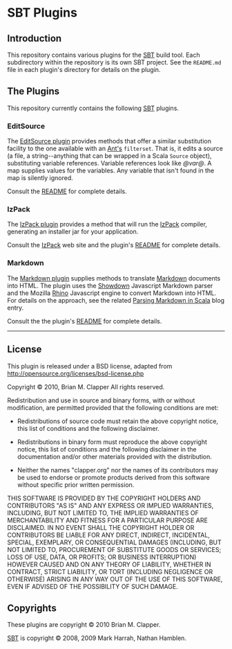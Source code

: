 # SBT Plugins

## Introduction

This repository contains various plugins for the [SBT][sbt] build tool. Each
subdirectory within the repository is its own SBT project. See the `README.md`
file in each plugin's directory for details on the plugin.

[sbt]: http://code.google.com/p/simple-build-tool/

## The Plugins

This repository currently contains the following [SBT][sbt] plugins.

### EditSource

The [EditSource plugin][editsource] provides methods that offer a similar
substitution facility to the one available with an [Ant's][ant]
`filterset`. That is, it edits a source (a file, a string--anything that
can be wrapped in a Scala `Source` object), substituting variable
references. Variable references look like _@var@_. A map supplies values
for the variables. Any variable that isn't found in the map is silently
ignored.

Consult the [README][editsource-readme] for complete details.

[ant]: http://ant.apache.org/
[editsource]: http://github.com/bmc/sbt-plugins/tree/master/editsource/
[editsource-readme]: http://github.com/bmc/sbt-plugins/tree/master/editsource/README.md

### IzPack

The [IzPack plugin][izpack-plugin] provides a method that will run the
[IzPack][izpack] compiler, generating an installer jar for your application.

Consult the [IzPack][izpack] web site and the plugin's [README][izpack-readme] 
for complete details.

[izpack-plugin]: http://github.com/bmc/sbt-plugins/tree/master/IzPack/
[izpack-readme]: http://github.com/bmc/sbt-plugins/tree/master/IzPack/README.md
[izpack]: http://izpack.org/

### Markdown

The [Markdown plugin][md-plugin] supplies methods to translate
[Markdown][markdown] documents into HTML. The plugin uses the
[Showdown][showdown] Javascript Markdown parser and the Mozilla
[Rhino][rhino] Javascript engine to convert Markdown into HTML. For details
on the approach, see the related [Parsing Markdown in Scala][markdown-blog]
blog entry.

Consult the the plugin's [README][md-readme] for complete details.

[md-plugin]: http://github.com/bmc/sbt-plugins/tree/master/markdown/
[md-readme]: http://github.com/bmc/sbt-plugins/tree/master/markdown/README.md
[markdown]: http://daringfireball.net/projects/markdown/
[showdown]: http://attacklab.net/showdown/
[rhino]: http://www.mozilla.org/rhino/
[markdown-blog]: http://brizzled.clapper.org/id/98

<hr/>

License
-------

This plugin is released under a BSD license, adapted from
<http://opensource.org/licenses/bsd-license.php>

Copyright &copy; 2010, Brian M. Clapper
All rights reserved.

Redistribution and use in source and binary forms, with or without
modification, are permitted provided that the following conditions are
met:

* Redistributions of source code must retain the above copyright notice,
  this list of conditions and the following disclaimer.

* Redistributions in binary form must reproduce the above copyright
  notice, this list of conditions and the following disclaimer in the
  documentation and/or other materials provided with the distribution.

* Neither the names "clapper.org" nor the names of its contributors may be
  used to endorse or promote products derived from this software without
  specific prior written permission.

THIS SOFTWARE IS PROVIDED BY THE COPYRIGHT HOLDERS AND CONTRIBUTORS "AS
IS" AND ANY EXPRESS OR IMPLIED WARRANTIES, INCLUDING, BUT NOT LIMITED TO,
THE IMPLIED WARRANTIES OF MERCHANTABILITY AND FITNESS FOR A PARTICULAR
PURPOSE ARE DISCLAIMED. IN NO EVENT SHALL THE COPYRIGHT HOLDER OR
CONTRIBUTORS BE LIABLE FOR ANY DIRECT, INDIRECT, INCIDENTAL, SPECIAL,
EXEMPLARY, OR CONSEQUENTIAL DAMAGES (INCLUDING, BUT NOT LIMITED TO,
PROCUREMENT OF SUBSTITUTE GOODS OR SERVICES; LOSS OF USE, DATA, OR
PROFITS; OR BUSINESS INTERRUPTION) HOWEVER CAUSED AND ON ANY THEORY OF
LIABILITY, WHETHER IN CONTRACT, STRICT LIABILITY, OR TORT (INCLUDING
NEGLIGENCE OR OTHERWISE) ARISING IN ANY WAY OUT OF THE USE OF THIS
SOFTWARE, EVEN IF ADVISED OF THE POSSIBILITY OF SUCH DAMAGE.

Copyrights
----------

These plugins are copyright &copy; 2010 Brian M. Clapper.

[SBT][sbt] is copyright &copy; 2008, 2009 Mark Harrah, Nathan Hamblen.
